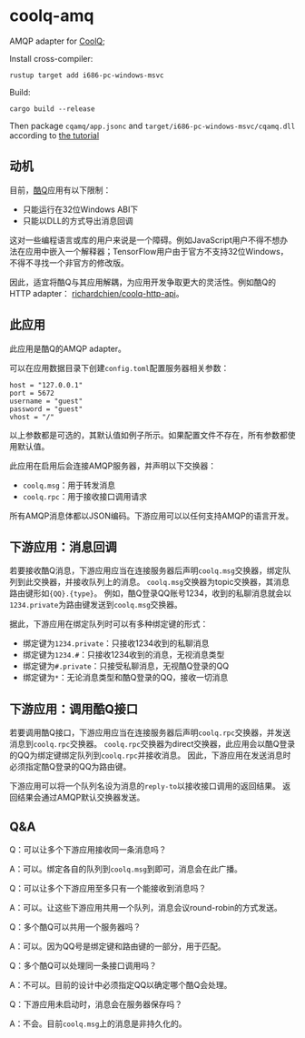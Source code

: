 # coolq-amq

AMQP adapter for [CoolQ](https://cqp.cc/);

Install cross-compiler:

    rustup target add i686-pc-windows-msvc

Build:

    cargo build --release

Then package `cqamq/app.jsonc` and `target/i686-pc-windows-msvc/cqamq.dll` according to [the tutorial](https://d.cqp.me/Pro/%E5%BC%80%E5%8F%91/%E5%BF%AB%E9%80%9F%E5%85%A5%E9%97%A8#%E6%89%93%E5%8C%85%E5%BA%94%E7%94%A8)

## 动机

目前，[酷Q](https://cqp.cc/)应用有以下限制：

* 只能运行在32位Windows ABI下
* 只能以DLL的方式导出消息回调

这对一些编程语言或库的用户来说是一个障碍。例如JavaScript用户不得不想办法在应用中嵌入一个解释器；TensorFlow用户由于官方不支持32位Windows，不得不寻找一个非官方的修改版。

因此，适宜将酷Q与其应用解耦，为应用开发争取更大的灵活性。例如酷Q的HTTP adapter： [richardchien/coolq-http-api](https://github.com/richardchien/coolq-http-api/)。

## 此应用

此应用是酷Q的AMQP adapter。

可以在应用数据目录下创建`config.toml`配置服务器相关参数：

    host = "127.0.0.1"
    port = 5672
    username = "guest"
    password = "guest"
    vhost = "/"

以上参数都是可选的，其默认值如例子所示。如果配置文件不存在，所有参数都使用默认值。

此应用在启用后会连接AMQP服务器，并声明以下交换器：

* `coolq.msg`：用于转发消息
* `coolq.rpc`：用于接收接口调用请求

所有AMQP消息体都以JSON编码。下游应用可以以任何支持AMQP的语言开发。

## 下游应用：消息回调

若要接收酷Q消息，下游应用应当在连接服务器后声明`coolq.msg`交换器，绑定队列到此交换器，并接收队列上的消息。
`coolq.msg`交换器为topic交换器，其消息路由键形如`{QQ}.{type}`。
例如，酷Q登录QQ账号1234，收到的私聊消息就会以`1234.private`为路由键发送到`coolq.msg`交换器。

据此，下游应用在绑定队列时可以有多种绑定键的形式：

* 绑定键为`1234.private`：只接收1234收到的私聊消息
* 绑定键为`1234.#`：只接收1234收到的消息，无视消息类型
* 绑定键为`#.private`：只接受私聊消息，无视酷Q登录的QQ
* 绑定键为`*`：无论消息类型和酷Q登录的QQ，接收一切消息

## 下游应用：调用酷Q接口

若要调用酷Q接口，下游应用应当在连接服务器后声明`coolq.rpc`交换器，并发送消息到`coolq.rpc`交换器。
`coolq.rpc`交换器为direct交换器，此应用会以酷Q登录的QQ为绑定键绑定队列到`coolq.rpc`并接收消息。
因此，下游应用在发送消息时必须指定酷Q登录的QQ为路由键。

下游应用可以将一个队列名设为消息的`reply-to`以接收接口调用的返回结果。
返回结果会通过AMQP默认交换器发送。

## Q&A

Q：可以让多个下游应用接收同一条消息吗？

A：可以。绑定各自的队列到`coolq.msg`到即可，消息会在此广播。

Q：可以让多个下游应用至多只有一个能接收到消息吗？

A：可以。让这些下游应用共用一个队列，消息会议round-robin的方式发送。

Q：多个酷Q可以共用一个服务器吗？

A：可以。因为QQ号是绑定键和路由键的一部分，用于匹配。

Q：多个酷Q可以处理同一条接口调用吗？

A：不可以。目前的设计中必须指定QQ以确定哪个酷Q会处理。

Q：下游应用未启动时，消息会在服务器保存吗？

A：不会。目前`coolq.msg`上的消息是非持久化的。
